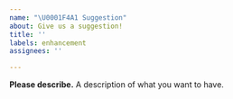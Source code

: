 ```yaml
---
name: "\U0001F4A1 Suggestion"
about: Give us a suggestion!
title: ''
labels: enhancement
assignees: ''

---
```


**Please describe.**
A description of what you want to have.
